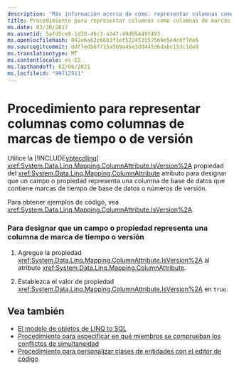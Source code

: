 ```yaml
---
description: 'Más información acerca de cómo: representar columnas como marcas de tiempo o columnas de versión'
title: Procedimiento para representar columnas como columnas de marcas de tiempo o de versión
ms.date: 03/30/2017
ms.assetid: 5afd5ce8-1d20-4bc3-a34f-49d95449f493
ms.openlocfilehash: 042e6a62c66b3f1ef522453157560e5e4c0f7de6
ms.sourcegitcommit: ddf7edb67715a5b9a45e3dd44536dabc153c1de0
ms.translationtype: MT
ms.contentlocale: es-ES
ms.lasthandoff: 02/06/2021
ms.locfileid: "99712511"
---
```

# <a name="how-to-represent-columns-as-timestamp-or-version-columns"></a>Procedimiento para representar columnas como columnas de marcas de tiempo o de versión

Utilice la [!INCLUDE[vbtecdlinq](../../../../../../includes/vbtecdlinq-md.md)] <xref:System.Data.Linq.Mapping.ColumnAttribute.IsVersion%2A> propiedad del <xref:System.Data.Linq.Mapping.ColumnAttribute> atributo para designar que un campo o propiedad representa una columna de base de datos que contiene marcas de tiempo de base de datos o números de versión.  
  
 Para obtener ejemplos de código, vea <xref:System.Data.Linq.Mapping.ColumnAttribute.IsVersion%2A>.  
  
### <a name="to-designate-a-field-or-property-as-representing-a-timestamp-or-version-column"></a>Para designar que un campo o propiedad representa una columna de marca de tiempo o versión  
  
1. Agregue la propiedad <xref:System.Data.Linq.Mapping.ColumnAttribute.IsVersion%2A> al atributo <xref:System.Data.Linq.Mapping.ColumnAttribute>.  
  
2. Establezca el valor de propiedad <xref:System.Data.Linq.Mapping.ColumnAttribute.IsVersion%2A> en `true`.  
  
## <a name="see-also"></a>Vea también

- [El modelo de objetos de LINQ to SQL](the-linq-to-sql-object-model.md)
- [Procedimiento para especificar en qué miembros se comprueban los conflictos de simultaneidad](how-to-specify-which-members-are-tested-for-concurrency-conflicts.md)
- [Procedimiento para personalizar clases de entidades con el editor de código](how-to-customize-entity-classes-by-using-the-code-editor.md)
